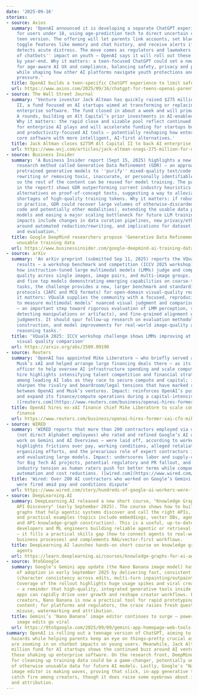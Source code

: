 ```yaml
---
date: '2025-09-16'
stories:
- source: Axios
  summary: 'OpenAI announced it is developing a separate ChatGPT experience tailored
    for users under 18, using age-prediction tech to direct uncertain cases to the
    teen version. The offering will let parents link accounts, set blackout hours,
    toggle features like memory and chat history, and receive alerts if the system
    detects acute distress. The move comes as regulators and lawmakers intensify scrutiny
    of chatbots'' impact on youth — OpenAI says it will roll out these guardrails
    by year-end. Why it matters: a teen-focused ChatGPT could set a new industry precedent
    for age-aware AI UX and compliance, balancing safety, privacy and product adoption
    while shaping how other AI platforms navigate youth protections and regulatory
    pressure.'
  title: OpenAI builds a teen-specific ChatGPT experience to limit safety risks
  url: https://www.axios.com/2025/09/16/chatgpt-for-teens-openai-parents
- source: The Wall Street Journal
  summary: 'Venture investor Jack Altman has quickly raised $275 million for Alt Capital
    II, a fund focused on AI startups aimed at transforming or replacing traditional
    enterprise software. The fund closed in about a week and will primarily lead Series
    A rounds, building on Alt Capital’s prior investments in AI-enabled business software.
    Why it matters: the rapid close and sizable pool reflect continued investor appetite
    for enterprise AI plays and will accelerate funding for startups building agentic
    and productivity-focused AI tools — potentially reshaping how enterprises procure
    core software with more intelligent, AI-first alternatives.'
  title: Jack Altman closes $275M Alt Capital II to back AI enterprise startups
  url: https://www.wsj.com/articles/jack-altman-snags-275-million-for-new-ai-enterprise-fund-c438f405
- source: Business Insider
  summary: 'A Business Insider report (Sept 15, 2025) highlights a new DeepMind-led
    research method called Generative Data Refinement (GDR) — an approach that uses
    pretrained generative models to ''purify'' mixed-quality text/code documents by
    rewriting or removing toxic, inaccurate, or personally identifiable fragments
    so the rest of the content can be reused for model training. The paper (linked
    in the report) shows GDR outperforming current industry heuristics and synthetic-data
    alternatives on proof-of-concept tests, suggesting a way to alleviate looming
    shortages of high-quality training tokens. Why it matters: if robust and safe
    in practice, GDR could recover large volumes of otherwise-discarded data (text,
    code and potentially other modalities), extending the usable data pool for foundation
    models and easing a major scaling bottleneck for future LLM training. Practical
    impacts include changes in data curation pipelines, new privacy/ethics scrutiny
    around automated redaction/rewriting, and implications for dataset provenance
    and evaluation.'
  title: Google DeepMind researchers propose 'Generative Data Refinement' to reclaim
    unusable training data
  url: https://www.businessinsider.com/google-deepmind-ai-training-data-shortage-researchers-harmful-2025-9
- source: arXiv
  summary: 'An arXiv preprint (submitted Sep 11, 2025) reports the VQualA 2025 Challenge
    results — a workshop benchmark and competition (ICCV 2025 workshop) that evaluated
    how instruction-tuned large multimodal models (LMMs) judge and compare visual
    quality across single images, image pairs, and multi-image groups. With ~100 submissions
    and five top models demonstrating emerging capabilities on coarse-to-fine quality-comparison
    tasks, the challenge provides a new, larger benchmark and standardized evaluation
    protocols (2AFC and MCQ formats) for open-domain visual-quality reasoning. Why
    it matters: VQualA supplies the community with a focused, reproducible benchmark
    to measure multimodal models’ nuanced visual judgment and comparison abilities
    — an important step toward rigorous evaluation of LMM perception, safety (e.g.,
    detecting manipulations or artifacts), and fine-grained alignment with human aesthetic/quality
    judgments. It should spur follow-up research on evaluation methodology, dataset
    construction, and model improvements for real-world image-quality and multimodal
    reasoning tasks.'
  title: 'VQualA 2025: ICCV workshop challenge shows LMMs improving at open-ended
    visual quality comparison'
  url: https://arxiv.org/abs/2509.09190
- source: Reuters
  summary: 'OpenAI has appointed Mike Liberatore — who briefly served as CFO at Elon
    Musk’s xAI and helped arrange large financing deals there — as its business finance
    officer to help oversee AI infrastructure spending and scale compute access. The
    hire highlights intensifying talent competition and financial strategy jockeying
    among leading AI labs as they race to secure compute and capital; it may also
    sharpen the rivalry and boardroom/legal tensions that have marked relationships
    between OpenAI and Musk’s ventures. Impact: reinforces OpenAI’s push to professionalize
    and expand its finance/compute operations during a capital‑intensive growth phase.
    ([reuters.com](https://www.reuters.com/business/openai-hires-former-xai-cfo-mike-liberatore-business-finance-officer-2025-09-16/))'
  title: OpenAI hires ex‑xAI finance chief Mike Liberatore to scale compute and business
    finance
  url: https://www.reuters.com/business/openai-hires-former-xai-cfo-mike-liberatore-business-finance-officer-2025-09-16/
- source: WIRED
  summary: 'WIRED reports that more than 200 contractors employed via outsourcers
    (not direct Alphabet employees) who rated and refined Google’s AI outputs — including
    work on Gemini and AI Overviews — were laid off, according to workers. The story
    highlights frictions over pay, working conditions, alleged retaliation against
    organizing efforts, and the precarious role of expert contractors in training
    and evaluating large models. Impact: underscores labor and supply‑chain risks
    for Big Tech AI projects, potential regulatory and PR fallout, and the broader
    industry tension as human raters push for better terms while companies explore
    automation and cost reductions. ([wired.com](https://www.wired.com/story/hundreds-of-google-ai-workers-were-fired-amid-fight-over-working-conditions))'
  title: 'Wired: Over 200 AI contractors who worked on Google’s Gemini and AI Overviews
    were fired amid pay and conditions dispute'
  url: https://www.wired.com/story/hundreds-of-google-ai-workers-were-fired-amid-fight-over-working-conditions/
- source: DeepLearning.AI
  summary: DeepLearning.AI released a new short course, "Knowledge Graphs for AI Agent
    API Discovery" (early September 2025). The course shows how to build knowledge
    graphs that help agentic systems discover and call the right APIs, with code notebooks
    and practical examples (topics include embeddings, vector DBs, agent orchestration
    and API-knowledge-graph construction). This is a useful, up-to-date resource for
    developers and ML engineers building reliable agentic or retrieval-augmented systems
    — it fills a practical skills gap (how to connect agents to real-world APIs and
    business processes) and complements RAG/vector-first workflows.
  title: DeepLearning.AI launches hands‑on short course on knowledge graphs for AI
    agents
  url: https://learn.deeplearning.ai/courses/knowledge-graphs-for-ai-agent-api-discovery/
- source: 9to5Google
  summary: Google’s Gemini app update (the Nano Banana image model) has driven a wave
    of adoption in early September 2025 by delivering fast, consistent image editing
    (character consistency across edits, multi‑turn inpainting/outpainting and blending).
    Coverage of the rollout highlights huge usage spikes and viral creator trends
    — a reminder that high-quality, integrated generative tools inside mainstream
    apps can rapidly drive user growth and reshape creator workflows. For makers and
    creators, Nano Banana is now a practical tool for rapid prototyping and social
    content; for platforms and regulators, the craze raises fresh questions about
    misuse, watermarking and attribution.
  title: Gemini’s ‘Nano Banana’ image editor continues to surge — powerful in-app
    image edits go viral
  url: https://9to5google.com/2025/09/09/gemini-app-homepage-web-tools-redesign/
summary: OpenAI is rolling out a teenage version of ChatGPT, aiming to dodge safety
  hazards while helping parents keep an eye on things—pretty crucial as regulators
  are zooming in on chatbot impacts on young users. Meanwhile, Jack Altman's $275
  million fund for AI startups shows the continued buzz around AI ventures, especially
  those shaking up enterprise software. On the research front, DeepMind's new method
  for cleaning up training data could be a game-changer, potentially unlocking heaps
  of otherwise unusable data for future AI models. Lastly, Google's "Nano Banana"
  image editor is making waves, proving that slick, in-app generative tools can quickly
  catch fire among creators, though it does raise some eyebrows about image integrity
  and attribution.
---
```


<!-- Generated with AI web search 2025-09-16 13:10 UTC -->
